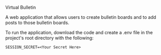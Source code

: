 Virtual Bulletin

A web application that allows users to create bulletin boards and to add posts to those bulletin boards.

To run the application, download the code and create a .env file in the project's root directory with the following:
```
SESSION_SECRET=<Your Secret Here>
```
